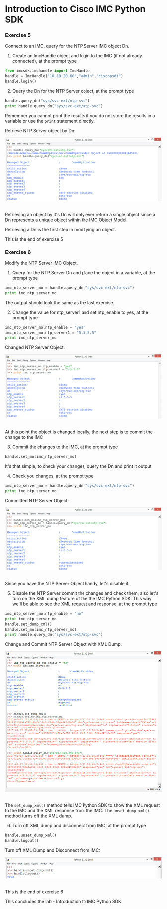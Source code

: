 # Introduction to Cisco IMC Python SDK

### Exercise 5
Connect to an IMC, query for the NTP Server IMC object Dn.

  1. Create an ImcHandle object and login to the IMC (if not already connected), at the prompt type

  ```Python
  from imcsdk.imchandle import ImcHandle
  handle = ImcHandle("10.10.20.60","admin","ciscopsdt")
  handle.login()
  ```

  2. Query the Dn for the NTP Server object, at the prompt type

  ```Python
  handle.query_dn("sys/svc-ext/ntp-svc")
  print handle.query_dn("sys/svc-ext/ntp-svc")
  ```
  Remember you cannot print the results if you do not store the results in a variable or use the `print` statement directly.

  Retrieve NTP Server object by Dn:

  ![](assets/images/imc-python-sdk-101-17.jpg)</br></br>

  Retrieving an object by it's Dn will only ever return a single object since a Dn represents a unique object within the IMC Object Model.

  Retrieving a Dn is the first step in modifying an object.

This is the end of exercise 5

### Exercise 6
Modify the NTP Server IMC Object.

  1. Query for the NTP Server Dn and place the object in a variable, at the prompt type

  ```Python
  imc_ntp_server_mo = handle.query_dn("sys/svc-ext/ntp-svc")
  print imc_ntp_server_mo
  ```

  The output should look the same as the last exercise.

  2. Change the value for ntp_server1 and set ntp_enable to yes, at the prompt type

  ```Python
  imc_ntp_server_mo.ntp_enable = "yes"
  imc_ntp_server_mo.ntp_server1 = "5.5.5.5"
  print imc_ntp_server_mo
  ```

  Changed NTP Server Object:

  ![](assets/images/imc-python-sdk-101-18.jpg)</br></br>

  At this point the object is changed locally, the next step is to commit the change to the IMC

  3. Commit the changes to the IMC, at the prompt type

  ```Python
  handle.set_mo(imc_ntp_server_mo)
  ```

  It's that simple, to check your changes, query the Dn and print it output

  4. Check you changes, at the prompt type

  ```Python
  imc_ntp_server_mo = handle.query_dn("sys/svc-ext/ntp-svc")
  print imc_ntp_server_mo
  ```

  Committed NTP Server Object:

  ![](assets/images/imc-python-sdk-101-19.jpg)</br></br>

  Since you have the NTP Server Object handy, let's disable it.

  5. Disable the NTP Server commit the changes and check them, also let's turn on the XML dump feature of the the IMC Python SDK. This way we'll be able to see the XML request and response, at the prompt type

  ```Python
  imc_ntp_server_mo.ntp_enable = "no"
  print imc_ntp_server_mo
  handle.set_dump_xml()
  handle.set_mo(imc_ntp_server_mo)
  print handle.query_dn("sys/svc-ext/ntp-svc")
  ```

  Change and Commit NTP Server Object with XML Dump:

  ![](assets/images/imc-python-sdk-101-20.jpg)</br></br>

  The `set_dump_xml()` method tells IMC Python SDK to show the XML request to the IMC and the XML response from the IMC. The `unset_dump_xml()` method turns off the XML dump.

  6. Turn off XML dump and disconnect from IMC, at the prompt type

  ```Python
  handle.unset_dump_xml()
  handle.logout()
  ```

  Turn off XML Dump and Disconnect from IMC:

  ![](assets/images/imc-python-sdk-101-21.jpg)</br></br>

This is the end of exercise 6

This concludes the lab - Introduction to IMC Python SDK
